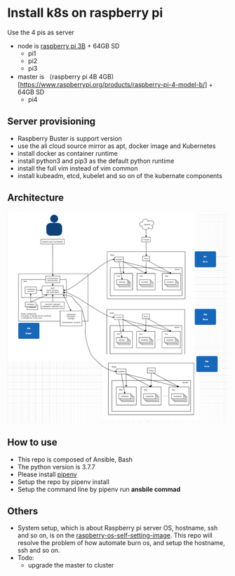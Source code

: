 # Install k8s on raspberry pi
Use the 4 pis as server
* node is [raspberry pi 3B](https://www.raspberrypi.org/products/raspberry-pi-3-model-b-plus/) + 64GB SD
  * pi1
  * pi2
  * pi3
* master is （raspberry pi 4B 4GB)[https://www.raspberrypi.org/products/raspberry-pi-4-model-b/] + 64GB SD
  * pi4

## Server provisioning
* Raspberry Buster is support version 
* use the ali cloud source mirror as apt, docker image and Kubernetes
* install docker as container runtime
* install python3 and pip3 as the default python runtime
* install the full vim instead of vim common
* install kubeadm, etcd, kubelet and so on of the kubernate components


## Architecture
![](./.github/k8s.png)

## How to use
* This repo is composed of Ansible, Bash
* The python version is 3.7.7
* Please install [pipenv](https://github.com/pypa/pipenv)
* Setup the repo by pipenv install
* Setup the command line by pipenv run **ansbile commad**

## Others
* System setup, 
  which is about Raspberry pi server OS, hostname, ssh and so on, is on the [raspberry-os-self-setting-image](https://github.com/victoryw/raspberry-os-self-setting-image).
  This repo will resolve the problem of how automate burn os, and setup the hostname, ssh and so on.
* Todo:
  * upgrade the master to cluster
